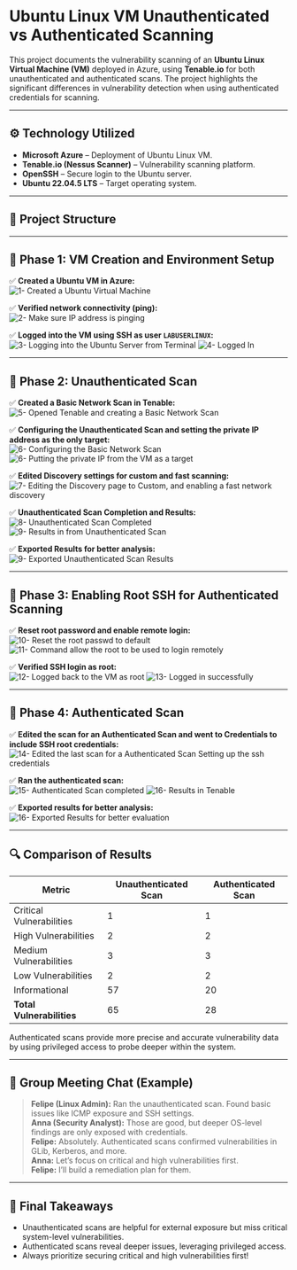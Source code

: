 # Ubuntu Linux VM Unauthenticated vs Authenticated Scanning

This project documents the vulnerability scanning of an **Ubuntu Linux Virtual Machine (VM)** deployed in Azure, using **Tenable.io** for both unauthenticated and authenticated scans. The project highlights the significant differences in vulnerability detection when using authenticated credentials for scanning.

---

## ⚙️ Technology Utilized
- **Microsoft Azure** – Deployment of Ubuntu Linux VM.
- **Tenable.io (Nessus Scanner)** – Vulnerability scanning platform.
- **OpenSSH** – Secure login to the Ubuntu server.
- **Ubuntu 22.04.5 LTS** – Target operating system.

---

## 📁 Project Structure

---

## 📝 Phase 1: VM Creation and Environment Setup
✅ **Created a Ubuntu VM in Azure:**  
![1- Created a Ubuntu Virtual Machine](https://github.com/user-attachments/assets/3db2a8c1-af82-4ec9-a2f3-230200c5e418)

✅ **Verified network connectivity (ping):**  
![2- Make sure IP address is pinging](https://github.com/user-attachments/assets/ad9252c6-5a45-4a6e-a69f-80c04f5e5626)

✅ **Logged into the VM using SSH as user `LABUSERLINUX`:**  
![3- Logging into the Ubuntu Server from Terminal](https://github.com/user-attachments/assets/9fcce176-fce0-47af-a7e1-e5d4ab17c887)
![4- Logged In](https://github.com/user-attachments/assets/e6f796a3-f11c-42f2-aadb-9737930a62b9)

---

## 📝 Phase 2: Unauthenticated Scan
✅ **Created a Basic Network Scan in Tenable:**  
![5- Opened Tenable and creating a Basic Network Scan](https://github.com/user-attachments/assets/c2ab1d71-3ffb-46a6-a7b7-0c1f349f2085)
 
✅ **Configuring the Unauthenticated Scan and setting the private IP address as the only target:**  
![6- Configuring the Basic Network Scan](https://github.com/user-attachments/assets/84470b24-d882-4bed-bf74-4c3b9fa281a6)
![6- Putting the private IP from the VM as a target](https://github.com/user-attachments/assets/fa466918-9985-4cc4-b8e2-259ff286ac69)

✅ **Edited Discovery settings for custom and fast scanning:**  
  ![7- Editing the Discovery page to Custom, and enabling a fast network discovery](https://github.com/user-attachments/assets/145c244f-fb7f-43d8-b249-410e07331cf9)

✅ **Unauthenticated Scan Completion and Results:**  
![8- Unauthenticated Scan Completed](https://github.com/user-attachments/assets/36411adc-01a3-4d49-8029-6d941d867458)
![9- Results in from Unauthenticated Scan](https://github.com/user-attachments/assets/68d8b327-5699-4baa-ad13-4ee33a5b8c0d)

✅ **Exported Results for better analysis:**
![9- Exported Unauthenticated Scan Results](https://github.com/user-attachments/assets/7649c484-bc53-43e4-8718-acdc851e86b4)

---

## 📝 Phase 3: Enabling Root SSH for Authenticated Scanning
✅ **Reset root password and enable remote login:**  
![10- Reset the root passwd to default](https://github.com/user-attachments/assets/5254d5b5-b0c2-4d84-b036-a35548f218b5)
![11- Command allow the root to be used to login remotely](https://github.com/user-attachments/assets/959849dd-8ece-4df3-9812-dffcf0dbf7e5)

✅ **Verified SSH login as root:**  
![12- Logged back to the VM as root](https://github.com/user-attachments/assets/eae81b5e-304d-4864-a1cd-5387601e6555)
![13- Logged in successfully](https://github.com/user-attachments/assets/07676c5c-7b51-44c6-8524-99d582af6e5f)

---

## 📝 Phase 4: Authenticated Scan
✅ **Edited the scan for an Authenticated Scan and went to Credentials to include SSH root credentials:**  
![14- Edited the last scan for a Authenticated Scan Setting up the ssh credentials](https://github.com/user-attachments/assets/4cf9da49-b4d1-40cd-a0a5-efa812f531bc)

✅ **Ran the authenticated scan:**  
![15- Authenticated Scan completed](https://github.com/user-attachments/assets/d9377a93-0584-4826-ae0c-9928f676a745)
![16- Results in Tenable](https://github.com/user-attachments/assets/bd530b0a-6d16-4e4e-ab35-a7f46b0110b5)

✅ **Exported results for better analysis:**  
![16- Exported Results for better evaluation](https://github.com/user-attachments/assets/9b973e5b-19d8-4872-9346-b2433c03d0a2)

---

## 🔍 Comparison of Results

| Metric                       | Unauthenticated Scan | Authenticated Scan |
|------------------------------|----------------------|--------------------|
| Critical Vulnerabilities     | 1                    | 1                  |
| High Vulnerabilities         | 2                    | 2                  |
| Medium Vulnerabilities       | 3                    | 3                  |
| Low Vulnerabilities          | 2                    | 2                  |
| Informational                | 57                   | 20                 |
| **Total Vulnerabilities**    | 65                   | 28                 |

Authenticated scans provide more precise and accurate vulnerability data by using privileged access to probe deeper within the system.

---

## 💬 Group Meeting Chat (Example)
> **Felipe (Linux Admin):** Ran the unauthenticated scan. Found basic issues like ICMP exposure and SSH settings.  
> **Anna (Security Analyst):** Those are good, but deeper OS-level findings are only exposed with credentials.  
> **Felipe:** Absolutely. Authenticated scans confirmed vulnerabilities in GLib, Kerberos, and more.  
> **Anna:** Let’s focus on critical and high vulnerabilities first.  
> **Felipe:** I’ll build a remediation plan for them.

---

## 🚀 Final Takeaways
- Unauthenticated scans are helpful for external exposure but miss critical system-level vulnerabilities.  
- Authenticated scans reveal deeper issues, leveraging privileged access.  
- Always prioritize securing critical and high vulnerabilities first!
